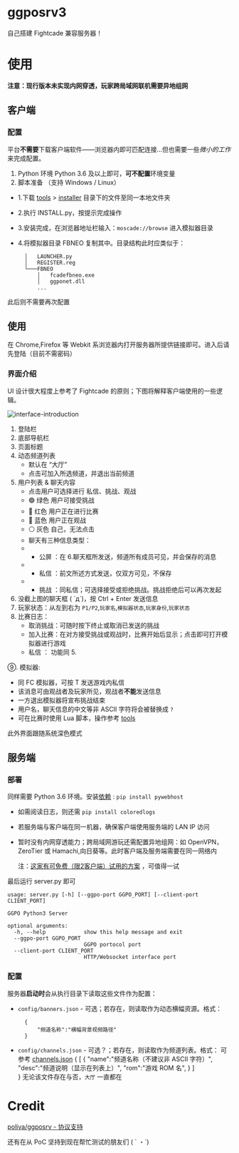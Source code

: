 ggposrv3
==================================
自己搭建 Fightcade 兼容服务器！
# 使用
**注意：现行版本未实现内网穿透，玩家跨局域网联机需要异地组网**
## 客户端
### 配置
平台**不需要**下载客户端软件——浏览器内即可匹配连接...但也需要一些*微小的工作*来完成配置。
1. Python 环境
Python 3.6 及以上即可，**可不配置**环境变量
2. 脚本准备 （支持 Windows / Linux）

- 1.下载 [tools](https://github.com/greats3an/ggposrv3/tree/master/tools) > [installer](https://github.com/greats3an/ggposrv3/tree/master/tools/installer) 目录下的文件至同一本地文件夹
- 2.执行 INSTALL.py，按提示完成操作
- 3.安装完成，在浏览器地址栏输入：`moscade://browse` 进入模拟器目录
- 4.将模拟器目录 FBNEO 复制其中。目录结构此时应类似于：

        │   LAUNCHER.py
        │   REGISTER.reg        
        └───FBNEO
            │   fcadefbneo.exe            
            │   ggponet.dll
            ...       
此后则不需要再次配置          

## 使用
在 Chrome,Firefox 等 Webkit 系浏览器内打开服务器所提供链接即可。进入后请先登陆（目前不需密码）
### 界面介绍
UI 设计很大程度上参考了 Fightcade 的原则；下图将解释客户端使用的一些逻辑。

![interface-introduction](https://user-images.githubusercontent.com/31397301/131545696-dce67f3c-01b8-4412-a80f-89ce74d2e1d8.png)
1. 登陆栏
2. 底部导航栏
3. 页面标题
4. 动态频道列表
   - 默认在 “大厅”
   - 点击可加入所选频道，并退出当前频道
5. 用户列表 & 聊天内容
   - 点击用户可选择进行 私信、挑战、观战
   - 🟢 绿色 用户可接受挑战
   - 🔴 红色 用户正在进行比赛
   - 🔵 蓝色 用户正在观战
   - ⚪ 灰色 自己，无法点击
   - 聊天有三种信息类型：
   - - 公屏 ：在 6.聊天框所发送，频道所有成员可见，并会保存的消息
   - - 私信 ：前文所述方式发送，仅双方可见，不保存
   - - 挑战 ：同私信；可选择接受或拒绝挑战。挑战拒绝后可以再次发起
6. 没截上图的聊天框 ( `д´)，按 Ctrl + Enter 发送信息
7. 玩家状态：从左到右为 `P1/P2`,`玩家名`,`模拟器状态`,`玩家身份`,`玩家状态`
8. 比赛日志：
   - 取消挑战：可随时按下终止或取消已发送的挑战
   - 加入比赛：在对方接受挑战或观战时，比赛开始后显示；点击即可打开模拟器进行游戏
   - 私信 ： 功能同 5.

⑨.  模拟器:
   - 同 FC 模拟器，可按 T 发送游戏内私信
   - 该消息可由观战者及玩家所见，观战者**不能**发送信息
   - 一方退出模拟器将宣布挑战结束
   - 用户名，聊天信息的中文等非 ASCII 字符将会被替换成 `?`
   - 可在比赛时使用 Lua 脚本，操作参考 [tools](https://github.com/greats3an/ggposrv3/tree/master/tools)

此外界面跟随系统深色模式

## 服务端
### 部署
同样需要 Python 3.6 环境。安装[依赖](https://github.com/greats3an/pywebhost) : `pip install pywebhost`
- 如需阅读日志，则还需 `pip install coloredlogs`
- 若服务端与客户端在同一机器，确保客户端使用服务端的 LAN IP 访问
- 暂时没有内网穿透能力；跨局域网游玩还需配置异地组网：如 OpenVPN，ZeroTier 或 Hamachi,向日葵等。此时客户端及服务端需要在同一网络内

  注：[这家有可免费（限2客户端）试用的方案](https://www.uulap.com/nsvpc) ，可值得一试

最后运行 server.py 即可


    usage: server.py [-h] [--ggpo-port GGPO_PORT] [--client-port CLIENT_PORT]

    GGPO Python3 Server

    optional arguments:
      -h, --help            show this help message and exit
      --ggpo-port GGPO_PORT
                            GGPO portocol port
      --client-port CLIENT_PORT
                            HTTP/Websocket interface port
                            
### 配置
服务器**启动时**会从执行目录下读取这些文件作为配置：
- `config/banners.json` - 可选；若存在，则读取作为动态横幅资源。格式：

		{
			"频道名称":"横幅背景视频路径"
		}

- `config/channels.json` - 可选？；若存在，则读取作为频道列表。格式：
可参考 [channels.json](https://github.com/greats3an/ggposrv3/blob/master/ggpo/config/channels.json)
		{
			[
				{
				"name":"频道名称（不建议非 ASCII 字符）",
				"desc":"频道说明（显示在列表上）",
				"rom":"游戏 ROM 名",
				}
			]		
		}
无论该文件存在与否，`大厅` 一直都在
# Credit
[poliva/ggposrv - 协议支持](https://github.com/poliva/ggposrv)


还有在从 PoC 坚持到现在帮忙测试的朋友们 ( ` ・´)
